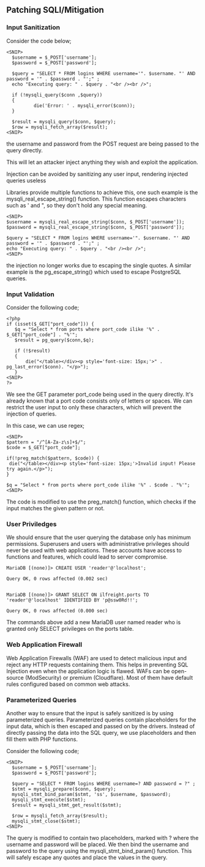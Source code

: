 ## Patching SQLI/Mitigation
### Input Sanitization
Consider the code below;

```
<SNIP>
  $username = $_POST['username'];
  $password = $_POST['password'];

  $query = "SELECT * FROM logins WHERE username='". $username. "' AND password = '" . $password . "';" ;
  echo "Executing query: " . $query . "<br /><br />";

  if (!mysqli_query($conn ,$query))
  {
          die('Error: ' . mysqli_error($conn));
  }

  $result = mysqli_query($conn, $query);
  $row = mysqli_fetch_array($result);
<SNIP>
```
the username and password from the POST request are being passed to the query directly.

 This will let an attacker inject anything they wish and exploit the application. 
 
 Injection can be avoided by sanitizing any user input, rendering injected queries useless
 
 Libraries provide multiple functions to achieve this, one such example is the mysqli_real_escape_string() function. 
 This function escapes characters such as ' and ", so they don't hold any special meaning.
 ```
 <SNIP>
$username = mysqli_real_escape_string($conn, $_POST['username']);
$password = mysqli_real_escape_string($conn, $_POST['password']);

$query = "SELECT * FROM logins WHERE username='". $username. "' AND password = '" . $password . "';" ;
echo "Executing query: " . $query . "<br /><br />";
<SNIP>
 ```
 the injection no longer works due to escaping the single quotes. A similar example is the pg_escape_string() which used to escape PostgreSQL queries.
 
 ### Input Validation
 Consider the following code;
 ```
 <?php
if (isset($_GET["port_code"])) {
	$q = "Select * from ports where port_code ilike '%" . $_GET["port_code"] . "%'";
	$result = pg_query($conn,$q);
    
	if (!$result)
	{
   		die("</table></div><p style='font-size: 15px;'>" . pg_last_error($conn). "</p>");
	}
<SNIP>
?>
 ```
 We see the GET parameter port_code being used in the query directly. It's already known that a port code consists only of letters or spaces. We can restrict the user input to only these characters, which will prevent the injection of queries.
 
 In this case, we can use regex;
 ```
 <SNIP>
$pattern = "/^[A-Za-z\s]+$/";
$code = $_GET["port_code"];

if(!preg_match($pattern, $code)) {
  die("</table></div><p style='font-size: 15px;'>Invalid input! Please try again.</p>");
}

$q = "Select * from ports where port_code ilike '%" . $code . "%'";
<SNIP>
 ```
 The code is modified to use the preg_match() function, which checks if the input matches the given pattern or not.
### User Priviledges
We should ensure that the user querying the database only has minimum permissions.
Superusers and users with administrative privileges should never be used with web applications. These accounts have access to functions and features, which could lead to server compromise.

```
MariaDB [(none)]> CREATE USER 'reader'@'localhost';

Query OK, 0 rows affected (0.002 sec)


MariaDB [(none)]> GRANT SELECT ON ilfreight.ports TO 'reader'@'localhost' IDENTIFIED BY 'p@ssw0Rd!!';

Query OK, 0 rows affected (0.000 sec)
```
The commands above add a new MariaDB user named reader who is granted only SELECT privileges on the ports table. 

### Web Application Firewall
Web Application Firewalls (WAF) are used to detect malicious input and reject any HTTP requests containing them. This helps in preventing SQL Injection even when the application logic is flawed. WAFs can be open-source (ModSecurity) or premium (Cloudflare). Most of them have default rules configured based on common web attacks.

### Parameterized Queries
Another way to ensure that the input is safely sanitized is by using parameterized queries. Parameterized queries contain placeholders for the input data, which is then escaped and passed on by the drivers. Instead of directly passing the data into the SQL query, we use placeholders and then fill them with PHP functions.

Consider the following code;
```
<SNIP>
  $username = $_POST['username'];
  $password = $_POST['password'];

  $query = "SELECT * FROM logins WHERE username=? AND password = ?" ;
  $stmt = mysqli_prepare($conn, $query);
  mysqli_stmt_bind_param($stmt, 'ss', $username, $password);
  mysqli_stmt_execute($stmt);
  $result = mysqli_stmt_get_result($stmt);

  $row = mysqli_fetch_array($result);
  mysqli_stmt_close($stmt);
<SNIP>
```

The query is modified to contain two placeholders, marked with ? where the username and password will be placed. We then bind the username and password to the query using the mysqli_stmt_bind_param() function. This will safely escape any quotes and place the values in the query.







